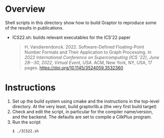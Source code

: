# Overview

Shell scripts in this directory show how to build Graptor to reproduce some of the results in publications.

* ICS22.sh: builds relevant executables for the ICS'22 paper
    > H. Vandierendonck. 2022. Software-Defined Floating-Point Number Formats and Their Application to Graph Processing. *In 2022 International Conference on Supercomputing (ICS '22), June 28--30, 2022, Virtual Event, USA*. ACM, New York, NY, USA, 17 pages. https://doi.org/10.1145/3524059.3532360

# Instructions

1. Set up the build system using cmake and the instructions in the top-level directory. At the very least, build graptorlib.a (the very first build target)
2. Check and edit the script, in particular for the compiler name/version, and the backend. The defaults are set to compile a CilkPlus program.
3. Run the script
    ```
    $ ./ICS22.sh
    ```
